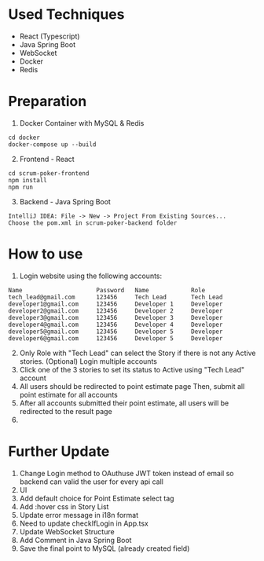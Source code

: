 # Used Techniques
 - React (Typescript)
 - Java Spring Boot 
 - WebSocket
 - Docker
 - Redis

# Preparation
1) Docker Container with MySQL & Redis
```
cd docker
docker-compose up --build
```
2) Frontend - React
```
cd scrum-poker-frontend
npm install
npm run
```
3) Backend - Java Spring Boot
```
IntelliJ IDEA: File -> New -> Project From Existing Sources...
Choose the pom.xml in scrum-poker-backend folder
```

# How to use
1) Login website using the following accounts:
```
Name                     Password   Name            Role
tech_lead@gmail.com      123456     Tech Lead       Tech Lead
developer1@gmail.com     123456     Developer 1     Developer
developer2@gmail.com     123456     Developer 2     Developer
developer3@gmail.com     123456     Developer 3     Developer
developer4@gmail.com     123456     Developer 4     Developer
developer5@gmail.com     123456     Developer 5     Developer
developer6@gmail.com     123456     Developer 5     Developer
```
2) Only Role with "Tech Lead" can select the Story if there is not any Active stories.
   (Optional) Login multiple accounts
3) Click one of the 3 stories to set its status to Active using "Tech Lead" account
4) All users should be redirected to point estimate page
   Then, submit all point estimate for all accounts
5) After all accounts submitted their point estimate, all users will be redirected to the result page
6) 
# Further Update
1) Change Login method to OAuthuse JWT token instead of email so backend can valid the user for every api call
2) UI
3) Add default choice for Point Estimate select tag 
4) Add :hover css in Story List
5) Update error message in i18n format
6) Need to update checkIfLogin in App.tsx
7) Update WebSocket Structure
8) Add Comment in Java Spring Boot
9) Save the final point to MySQL (already created field)
